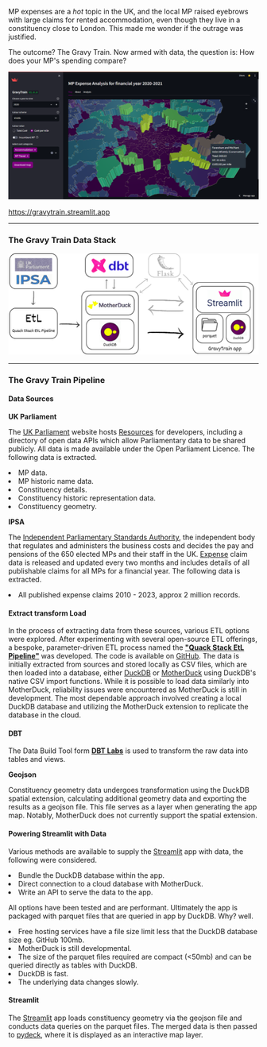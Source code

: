 MP expenses are a *hot* topic in the UK, and the local MP raised eyebrows  with large claims for rented accommodation, even though they live in a constituency close to London. This made me wonder if the outrage was justified.
                  
The outcome? The Gravy Train. Now armed with data, the question is: How does your MP's spending compare?

<a href="https://gravytrain.streamlit.app" target="_blank" class="center-align"><img src="images/GravyTrain_Screenshot.png" ></a>

<a href="https://gravytrain.streamlit.app" target="_blank"><p>https://gravytrain.streamlit.app</p></a>

---

<h3 class="light-blue-text darken-1">The Gravy Train Data Stack</h3>

<a href="/gravytrain.html" target="_blank"><img src="images/EtL.png" class=""></a>

---

<h3 class="light-blue-text darken-1">The Gravy Train Pipeline</h3>

#### Data Sources
**UK Parliament**

The [UK Parliament](https://www.parliament.uk/) website hosts [Resources](https://developer.parliament.uk) for developers, including a directory of open data APIs which allow Parliamentary data to be shared publicly. All data is made available under the Open Parliament Licence. The following data is extracted.

<li>MP data.</li>
<li>MP historic name data.</li>
<li>Constituency details.</li>
<li>Constituency historic representation data.</li>
<li>Constituency geometry.</li>

**IPSA**

The [Independent Parliamentary Standards Authority](https://www.theipsa.org.uk/), the independent body that regulates and administers the business costs and decides the pay and pensions of the 650 elected MPs and their staff in the UK. [Expense](https://www.theipsa.org.uk/mp-staffing-business-costs/annual-publications) claim data is released and updated every two months and includes details of all publishable claims for all MPs for a financial year. The following data is extracted. 

<li>All published expense claims 2010 - 2023, approx 2 million records.</li>

#### Extract transform Load

In the process of extracting data from these sources, various ETL options were explored. After experimenting with several open-source ETL offerings, a bespoke, parameter-driven ETL process named the [**"Quack Stack EtL Pipeline"**](https://github.com/JasonMuteham/Quack_Stack_EtL_Pipeline) was developed. The code is available on [GitHub](https://github.com/JasonMuteham/Quack_Stack_EtL_Pipeline). The data is initially extracted from sources and stored locally as CSV files, which are then loaded into a database, either [DuckDB](https://duckdb.org/) or [MotherDuck](https://motherduck.com/) using DuckDB's native CSV import functions. While it is possible to load data similarly into MotherDuck, reliability issues were encountered as MotherDuck is still in development. The most dependable approach involved creating a local DuckDB database and utilizing the MotherDuck extension to replicate the database in the cloud.


#### DBT

The Data Build Tool form [**DBT Labs**](https://www.getdbt.com/) is used to transform the raw data into tables and views.  

**Geojson**

Constituency geometry data undergoes transformation using the DuckDB spatial extension, calculating additional geometry data and exporting the results as a geojson file. This file serves as a layer when generating the app map. Notably, MotherDuck does not currently support the spatial extension.

#### Powering Streamlit with Data

Various methods are available to supply the [Streamlit](https://streamlit.io/) app with data, the following were considered.

<li> Bundle the DuckDB database within the app.</li>
<li> Direct connection to a cloud database with MotherDuck.</li>
<li> Write an API to serve the data to the app.</li>


All options have been tested and are performant. Ultimately the app is packaged with parquet files that are queried in app by DuckDB. Why? well.


<li> Free hosting services have a file size limit less that the DuckDB database size eg. GitHub 100mb.</li>
<li>MotherDuck is still developmental.</li>
<li>The size of the parquet files required are compact (<50mb) and can be queried directly as tables with DuckDB.</li>
<li>DuckDB is fast.</li> 
<li>The underlying data changes slowly.</li>


#### Streamlit

The [Streamlit](https://streamlit.io/) app loads constituency geometry via the geojson file and conducts data queries on the parquet files. The merged data is then passed to [pydeck](https://deckgl.readthedocs.io/en/latest/), where it is displayed as an interactive map layer.